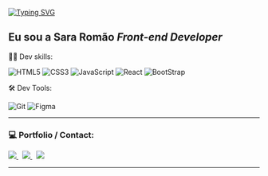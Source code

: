 

<!--
**Sara01romao/Sara01romao** is a ✨ _special_ ✨ repository because its `README.md` (this file) appears on your GitHub profile.-->
<!-- 
 <img src="https://user-images.githubusercontent.com/46323667/167675818-6774373c-e6b5-48f3-a552-e83413f16680.svg" min-width="250px" max-width="300px" align="right" alt="Ilustração notebook"/> -->
 
 
  <p >
    <a href="https://git.io/typing-svg"><img src="http://readme-typing-svg.herokuapp.com?font=Fira+Code&size=32&pause=1000&color=0AB330&center=false&vCenter=false&width=435&lines=Hello+there!+%F0%9F%91%8B" alt="Typing SVG" /></a>
  </p>
  
  
  <h2 >Eu sou a Sara Romão  <em>   Front-end Developer</em></h2>
 
 :woman_technologist: Dev skills:

![HTML5](https://img.shields.io/badge/-HTML5-E34F26?style=flat&labelColor=E34F26&logo=html5&logoColor=ffffff)
![CSS3](https://img.shields.io/badge/-CSS3-1572B6?style=flat&labelColor=1572B6&logo=css3&logoColor=ffffff)
![JavaScript](https://img.shields.io/badge/-JavaScript-F7DF1E?style=flat&labelColor=F7DF1E&logo=javascript&logoColor=000000)
![React](https://img.shields.io/badge/-React-61DAFB?style=flat&labelColor=61DAFB&logo=react&logoColor=000000)
![BootStrap](https://img.shields.io/badge/-BootStrap-BD93F9?style=flat&labelColor=BD93F9&logo=bootstrap&logoColor=ffffff) 
<!-- ![NextJS](https://img.shields.io/badge/-NextJS-000000?style=flat&labelColor=000000&logo=nextdotjs&logoColor=ffffff) -->
<!-- ![Sass](https://img.shields.io/badge/-Sass-CC6699?style=flat&labelColor=CC6699&logo=sass&logoColor=ffffff) -->
<!-- ![TypeScript](https://img.shields.io/badge/-TypeScript-3178C6?style=flat&labelColor=3178C6&logo=typescript&logoColor=ffffff) -->


:hammer_and_wrench: Dev Tools:

![Git](https://img.shields.io/badge/-Git-F05032?style=flat&labelColor=F05032&logo=git&logoColor=ffffff)
![Figma](https://img.shields.io/badge/-Figma-FF79C6?style=flat&labelColor=FF79C6&logo=figma&logoColor=ffffff)





<hr>

 
<div 
  <br>
<h3>💻  Portfolio / Contact: </h3> 
    
  <div style="margin-top: 10px">
    <a href="https://sara01romao.github.io/portfolio/"  target="_blank">
      <img src="https://img.shields.io/badge/Portfolio-%23000000.svg?style=flat&logo=firefox&logoColor=green" />
    </a>
    &nbsp;  
    <a href="https://www.linkedin.com/in/sara-rom%C3%A3o-abbb8917b/"  target="_blank">
      <img src="https://img.shields.io/badge/LinkedIn-0077B5?style=flat&logo=linkedin&logoColor=white" />
    </a>
    &nbsp;
     <a href="mailto:sara-romao@live.com"  target="_blank">
      <img src="https://img.shields.io/badge/Gmail-D14836?style=flat&logo=gmail&logoColor=white" />
    </a>
    
    
     
 </div>
 

</div>





<!-- ![Node](https://img.shields.io/badge/-Node-339933?style=flat&labelColor=339933&logo=nodedotjs&logoColor=ffffff)
![Express](https://img.shields.io/badge/-Express-000000?style=flat&labelColor=000000&logo=express&logoColor=ffffff)
![MongoDB](https://img.shields.io/badge/-MongoDB-47A248?style=flat&labelColor=47A248&logo=mongodb&logoColor=ffffff) -->
<!-- ![PostgreSQL](https://img.shields.io/badge/-PostgreSQL-4169E1?style=flat&labelColor=4169E1&logo=postgresql&logoColor=ffffff) -->

<!-- ![PHP](https://img.shields.io/badge/-PHP-777BB4?style=flat&labelColor=777BB4&logo=php&logoColor=ffffff)
![Laravel](https://img.shields.io/badge/-Laravel-FF2D20?style=flat&labelColor=FF2D20&logo=laravel&logoColor=ffffff)
![MariaDB](https://img.shields.io/badge/-MariaDB-003545?style=flat&labelColor=003545&logo=mariadb&logoColor=ffffff) -->

<!-- And in general:
![Git](https://img.shields.io/badge/-Git-F05032?style=flat-square&labelColor=F05032&logo=git&logoColor=ffffff)
![Linux](https://img.shields.io/badge/-Linux-FCC624?style=flat-square&labelColor=FCC624&logo=linux&logoColor=000000)
![Adobe XD](https://img.shields.io/badge/-AdobeXD-ff75f7?style=flat-square&labelColor=ff75f7&logo=adobexd&logoColor=000000)
![GIMP](https://img.shields.io/badge/-GIMP-5C5543?style=flat-square&labelColor=5C5543&logo=gimp&logoColor=ffffff)
![Inkscape](https://img.shields.io/badge/-Inkscape-000000?style=flat-square&labelColor=000000&logo=inkscape&logoColor=ffffff)
 -->

<hr>




